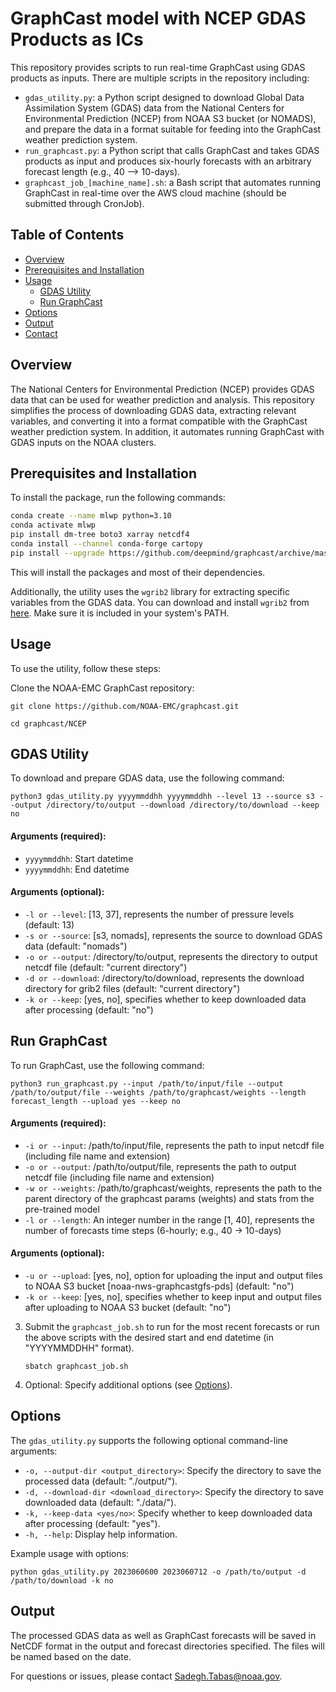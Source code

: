 # GraphCast model with NCEP GDAS Products as ICs

This repository provides scripts to run real-time GraphCast using GDAS products as inputs. There are multiple scripts in the repository including:
- `gdas_utility.py`: a Python script designed to download Global Data Assimilation System (GDAS) data from the National Centers for Environmental Prediction (NCEP) from NOAA S3 bucket (or NOMADS), and prepare the data in a format suitable for feeding into the GraphCast weather prediction system.
- `run_graphcast.py`: a Python script that calls GraphCast and takes GDAS products as input and produces six-hourly forecasts with an arbitrary forecast length (e.g., 40 --> 10-days).
- `graphcast_job_[machine_name].sh`: a Bash script that automates running GraphCast in real-time over the AWS cloud machine (should be submitted through CronJob).

## Table of Contents
- [Overview](#overview)
- [Prerequisites and Installation](#prerequisites-and-installation)
- [Usage](#usage)
  - [GDAS Utility](#gdas-utility)
  - [Run GraphCast](#run-graphcast)
- [Options](#options)
- [Output](#output)
- [Contact](#contact)

## Overview

The National Centers for Environmental Prediction (NCEP) provides GDAS data that can be used for weather prediction and analysis. This repository simplifies the process of downloading GDAS data, extracting relevant variables, and converting it into a format compatible with the GraphCast weather prediction system. In addition, it automates running GraphCast with GDAS inputs on the NOAA clusters.

## Prerequisites and Installation

To install the package, run the following commands:

```bash
conda create --name mlwp python=3.10
conda activate mlwp
pip install dm-tree boto3 xarray netcdf4
conda install --channel conda-forge cartopy
pip install --upgrade https://github.com/deepmind/graphcast/archive/master.zip
```

This will install the packages and most of their dependencies.


Additionally, the utility uses the `wgrib2` library for extracting specific variables from the GDAS data. You can download and install `wgrib2` from [here](http://www.cpc.ncep.noaa.gov/products/wesley/wgrib2/). Make sure it is included in your system's PATH.

## Usage

To use the utility, follow these steps:

Clone the NOAA-EMC GraphCast repository:
   
   `git clone https://github.com/NOAA-EMC/graphcast.git`
   
   `cd graphcast/NCEP`

## GDAS Utility

To download and prepare GDAS data, use the following command:

   `python3 gdas_utility.py yyyymmddhh yyyymmddhh --level 13 --source s3 --output /directory/to/output --download /directory/to/download --keep no`

#### Arguments (required):

- `yyyymmddhh`: Start datetime
- `yyyymmddhh`: End datetime

#### Arguments (optional):

- `-l or --level`: [13, 37], represents the number of pressure levels (default: 13)
- `-s or --source`: [s3, nomads], represents the source to download GDAS data (default: "nomads")
- `-o or --output`: /directory/to/output, represents the directory to output netcdf file (default: "current directory")
- `-d or --download`: /directory/to/download, represents the download directory for grib2 files (default: "current directory")
- `-k or --keep`: [yes, no], specifies whether to keep downloaded data after processing (default: "no")

## Run GraphCast

To run GraphCast, use the following command:

  `python3 run_graphcast.py --input /path/to/input/file --output /path/to/output/file --weights /path/to/graphcast/weights --length forecast_length --upload yes --keep no`

#### Arguments (required):

- `-i or --input`: /path/to/input/file, represents the path to input netcdf file (including file name and extension)
- `-o or --output`: /path/to/output/file, represents the path to output netcdf file (including file name and extension)
- `-w or --weights`: /path/to/graphcast/weights, represents the path to the parent directory of the graphcast params (weights) and stats from the pre-trained model
- `-l or --length`: An integer number in the range [1, 40], represents the number of forecasts time steps (6-hourly; e.g., 40 → 10-days)

#### Arguments (optional):

- `-u or --upload`: [yes, no], option for uploading the input and output files to NOAA S3 bucket [noaa-nws-graphcastgfs-pds] (default: "no")
- `-k or --keep`: [yes, no], specifies whether to keep input and output files after uploading to NOAA S3 bucket (default: "no")







3. Submit the `graphcast_job.sh` to run for the most recent forecasts or run the above scripts with the desired start and end datetime (in "YYYYMMDDHH" format).

   `sbatch graphcast_job.sh`


3. Optional: Specify additional options (see [Options](#options)).

## Options

The `gdas_utility.py` supports the following optional command-line arguments:

- `-o, --output-dir <output_directory>`: Specify the directory to save the processed data (default: "./output/").
- `-d, --download-dir <download_directory>`: Specify the directory to save downloaded data (default: "./data/").
- `-k, --keep-data <yes/no>`: Specify whether to keep downloaded data after processing (default: "yes").
- `-h, --help`: Display help information.

Example usage with options:

   `python gdas_utility.py 2023060600 2023060712 -o /path/to/output -d /path/to/download -k no`


## Output

The processed GDAS data as well as GraphCast forecasts will be saved in NetCDF format in the output and forecast directories specified. The files will be named based on the date.



For questions or issues, please contact [Sadegh.Tabas@noaa.gov](mailto:Sadegh.Tabas@noaa.gov).
